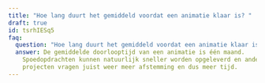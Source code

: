 ```yaml
---
title: "Hoe lang duurt het gemiddeld voordat een animatie klaar is? "
draft: true
id: tsrhIESq5
faq:
  question: "Hoe lang duurt het gemiddeld voordat een animatie klaar is? "
  answer: De gemiddelde doorlooptijd van een animatie is één maand.
    Spoedopdrachten kunnen natuurlijk sneller worden opgeleverd en andere
    projecten vragen juist weer meer afstemming en dus meer tijd.
---
```

